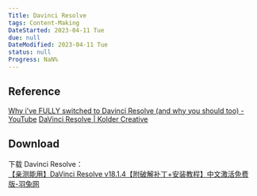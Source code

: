 ```yaml
---
Title: Davinci Resolve
tags: Content-Making
DateStarted: 2023-04-11 Tue
due: null
DateModified: 2023-04-11 Tue
status: null
Progress: NaN%
---
```


## Reference

[Why i've FULLY switched to Davinci Resolve (and why you should too) - YouTube](https://www.youtube.com/watch?v=LhONgaaLjHk)
[DaVinci Resolve | Kolder Creative](https://www.koldercreative.com/courses/davinci)

## Download

下载 Davinci Resolve：  
[【亲测能用】DaVinci Resolve v18.1.4【附破解补丁+安装教程】中文激活免费版-羽兔网](https://www.yutu.cn/softhtml/showsoft_8443.html)
